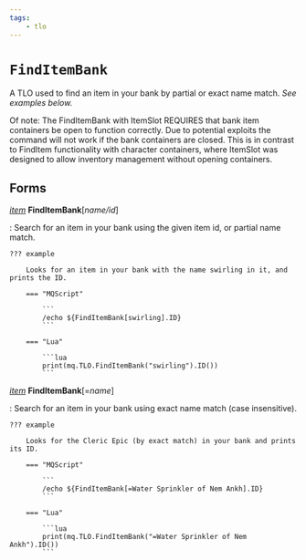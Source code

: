 ```yaml
---
tags:
    - tlo
---
```

# `FindItemBank`

A TLO used to find an item in your bank by partial or exact name match. _See examples below._

Of note: The FindItemBank with ItemSlot REQUIRES that bank item containers be open to function correctly. Due to potential exploits the command will not work if the bank containers are closed. This is in contrast to FindItem functionality with character containers, where ItemSlot was designed to allow inventory management without opening containers.

## Forms

[_item_][item] **FindItemBank**[_name/id_]

:   Search for an item in your bank using the given item id, or partial name match.

    ??? example

        Looks for an item in your bank with the name swirling in it, and prints the ID.

        === "MQScript"

            ```
            /echo ${FindItemBank[swirling].ID}
            ```

        === "Lua"

            ```lua
            print(mq.TLO.FindItemBank("swirling").ID())
            ```


[_item_][item] **FindItemBank**[=_name_]

:   Search for an item in your bank using exact name match (case insensitive).

    ??? example

        Looks for the Cleric Epic (by exact match) in your bank and prints its ID.

        === "MQScript"

            ```
            /echo ${FindItemBank[=Water Sprinkler of Nem Ankh].ID}
            ```

        === "Lua"

            ```lua
            print(mq.TLO.FindItemBank("=Water Sprinkler of Nem Ankh").ID())
            ```


[item]: ../data-types/datatype-item.md
